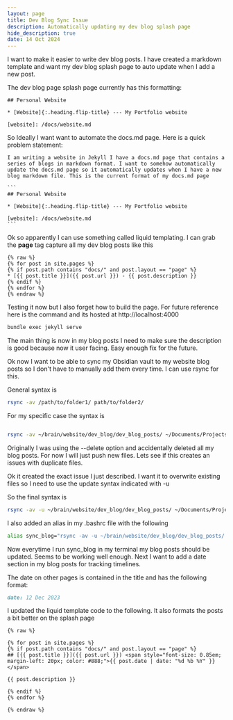 ```yaml
---
layout: page
title: Dev Blog Sync Issue
description: Automatically updating my dev blog splash page
hide_description: true
date: 14 Oct 2024
---
```

I want to make it easier to write dev blog posts. I have created a markdown template and want my dev blog splash page to auto update when I add a new post.

The dev blog page splash page currently has this formatting:

```
## Personal Website

* [Website]{:.heading.flip-title} --- My Portfolio website

[website]: /docs/website.md

```

So Ideally I want want to automate the docs.md page. Here is a quick problem statement:
	
	I am writing a website in Jekyll I have a docs.md page that contains a series of blogs in markdown format. I want to somehow automatically update the docs.md page so it automatically updates when I have a new blog markdown file. This is the current format of my docs.md page
	
	```
	## Personal Website
	
	* [Website]{:.heading.flip-title} --- My Portfolio website
	
	[website]: /docs/website.md
	```
	
	

Ok so apparently I can use something called liquid templating. I can grab the **page** tag capture all my dev blog posts like this

```
{% raw %}
{% for post in site.pages %}
{% if post.path contains "docs/" and post.layout == "page" %}
* [{{ post.title }}]({{ post.url }}) - {{ post.description }}
{% endif %}
{% endfor %}
{% endraw %}
```


Testing it now but I also forget how to build the page. For future reference here is the command and its hosted at http://localhost:4000

```bash
bundle exec jekyll serve
```

The main thing is now in my blog posts I need to make sure the description is good because now it user facing. Easy enough fix for the future. 

Ok now I want to be able to sync my Obsidian vault to my website blog posts so I don't have to manually add them every time. I can use rsync for this. 

General syntax is 

```bash
rsync -av /path/to/folder1/ path/to/folder2/
```

For my specific case the syntax is 

```bash

rsync -av ~/brain/website/dev_blog/dev_blog_posts/ ~/Documents/Projects/liamjosephnolan.github.io/docs/

```

Originally I was using the --delete option and accidentally deleted all my blog posts. For now I will just push new files. Lets see if this creates an issues with duplicate files.


Ok it created the exact issue I just described. I want it to overwrite existing files so I need to use the update syntax indicated with -u 

So the final syntax is 

```bash
rsync -av -u ~/brain/website/dev_blog/dev_blog_posts/ ~/Documents/Projects/liamjosephnolan.github.io/docs/
```

I also added an alias in my .bashrc file with the following

```bash
alias sync_blog="rsync -av -u ~/brain/website/dev_blog/dev_blog_posts/ ~/Documents/Projects/liamjosephnolan.github.io/docs/"
```

Now everytime I run sync_blog in my terminal my blog posts should be updated. Seems to be working well enough. Next I want to add a date section in my blog posts for tracking timelines.

The date on other pages is contained in the title and has the following format:

``` markdown
date: 12 Dec 2023
```

I updated the liquid template code to the following. It also formats the posts a bit better on the splash page

```
{% raw %}

{% for post in site.pages %}
{% if post.path contains "docs/" and post.layout == "page" %}
## [{{ post.title }}]({{ post.url }}) <span style="font-size: 0.85em; margin-left: 20px; color: #888;">{{ post.date | date: "%d %b %Y" }}</span>

{{ post.description }}

{% endif %}
{% endfor %}

{% endraw %}
```